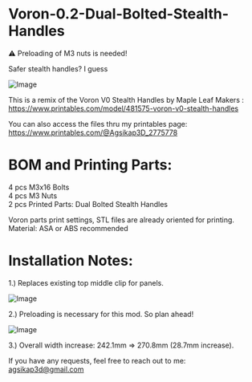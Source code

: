 # Voron-0.2-Dual-Bolted-Stealth-Handles
:warning: Preloading of M3 nuts is needed!

Safer stealth handles? I guess

![Image](https://github.com/user-attachments/assets/1de26b08-b639-48dd-b7e4-f878b115a023)

This is a remix of the Voron V0 Stealth Handles by Maple Leaf Makers :  
https://www.printables.com/model/481575-voron-v0-stealth-handles

You can also access the files thru my printables page:  
https://www.printables.com/@Agsikap3D_2775778

# BOM and Printing Parts:  

4 pcs M3x16 Bolts  
4 pcs M3 Nuts  
2 pcs Printed Parts: Dual Bolted Stealth Handles 

Voron parts print settings, STL files are already oriented for printing.  
Material: ASA or ABS recommended

# Installation Notes:  
1.) Replaces existing top middle clip for panels.  

![Image](https://github.com/user-attachments/assets/abeebc79-d3d3-4485-96e5-70c4b3a48598)

2.) Preloading is necessary for this mod. So plan ahead!  

![Image](https://github.com/user-attachments/assets/7751a07e-fa55-469f-ae2d-84a9a7fa1b01)

3.) Overall width increase: 242.1mm => 270.8mm (28.7mm increase).  

If you have any requests, feel free to reach out to me:  
agsikap3d@gmail.com
